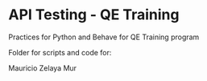 # API Testing - QE Training

Practices for Python and Behave for QE Training program

Folder for scripts and code for:

Mauricio Zelaya Mur‎